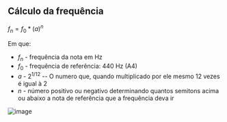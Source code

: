 ## Cálculo da frequência

$`f_n = f_0 * (a)^n`$

Em que:

- $f_n$ - frequência da nota em Hz
- $f_0$ - frequência de referência: 440 Hz (A4)
- $a$ - $2^{1/12}$ -- O numero que, quando multiplicado por ele mesmo 12 vezes é igual à 2
- $n$ - número positivo ou negativo determinando quantos semitons acima ou abaixo a nota de referência que a frequência deva ir

![image](https://github.com/user-attachments/assets/56a8b998-689b-4979-bde2-902ab7674874)
